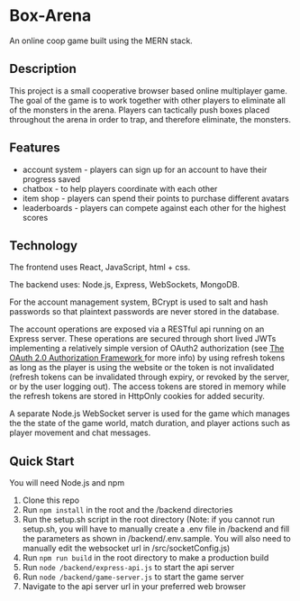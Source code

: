 # Box-Arena
An online coop game built using the MERN stack.

## Description
This project is a small cooperative browser based online multiplayer game. The goal of the game is to work together with other players to eliminate all of the monsters in the arena. Players can tactically push boxes placed throughout the arena in order to trap, and therefore eliminate, the monsters.  

## Features 
- account system - players can sign up for an account to have their progress saved
- chatbox - to help players coordinate with each other
- item shop - players can spend their points to purchase different avatars
- leaderboards - players can compete against each other for the highest scores

## Technology
The frontend uses React, JavaScript, html + css. 

The backend uses: Node.js, Express, WebSockets, MongoDB. 

For the account management system, BCrypt is used to salt and hash passwords so that plaintext passwords are never stored in the database. 

The account operations are exposed via a RESTful api running on an Express server. These operations are secured through short lived JWTs implementing a relatively simple version of OAuth2 authorization (see <a href="https://tools.ietf.org/html/rfc6749">The OAuth 2.0 Authorization Framework
</a> for more info) by using refresh tokens as long as the player is using the website or the token is not invalidated (refresh tokens can be invalidated through expiry, or revoked by the server, or by the user logging out). The access tokens are stored in memory while the refresh tokens are stored in HttpOnly cookies for added security.    

A separate Node.js WebSocket server is used for the game which manages the the state of the game world, match duration, and player actions such as player movement and chat messages. 

## Quick Start
You will need Node.js and npm
1. Clone this repo
2. Run `npm install` in the root and the /backend directories
3. Run the setup.sh script in the root directory (Note: if you cannot run setup.sh, you will have to manually create a .env file in /backend and fill the parameters as shown in /backend/.env.sample. You will also need to manually edit the websocket url in /src/socketConfig.js)
4. Run `npm run build` in the root directory to make a production build
5. Run `node /backend/express-api.js` to start the api server
6. Run `node /backend/game-server.js` to start the game server
7. Navigate to the api server url in your preferred web browser
